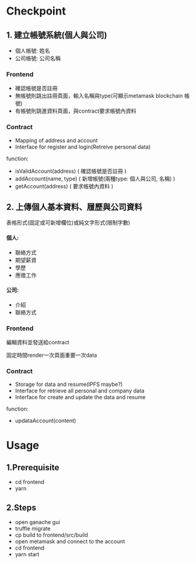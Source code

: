 # Checkpoint
## 1. 建立帳號系統(個人與公司)
- 個人帳號: 姓名
- 公司帳號: 公司名稱
### Frontend
- 確認帳號是否註冊
- 無帳號則跳出註冊頁面，輸入名稱與type(可顯示metamask blockchain 帳號)
- 有帳號則跳進資料頁面，與contract要求帳號內資料

### Contract
- Mapping of address and account
- Interface for register and login(Retreive personal data)

function:
- isValidAccount(address) ( 確認帳號是否註冊 )
- addAccount(name, type) ( 新增帳號(兩種type: 個人與公司, 名稱) )
- getAccount(address) ( 要求帳號內資料 )

## 2. 上傳個人基本資料、履歷與公司資料
表格形式(固定或可新增欄位)或純文字形式(限制字數)

#### 個人:
- 聯絡方式
- 期望薪資
- 學歷
- 應徵工作

#### 公司:
- 介紹
- 聯絡方式

### Frontend
編輯資料並發送給contract

固定時間render一次頁面重要一次data

### Contract
- Storage for data and resume(IPFS maybe?)
- Interface for retrieve all personal and company data
- Interface for create and update the data and resume

function:
- updataAccount(content)

# Usage

## 1.Prerequisite
- cd frontend
- yarn

## 2.Steps
- open ganache gui
- truffle migrate
- cp build to frontend/src/build
- open metamask and connect to the account
- cd frontend
- yarn start
